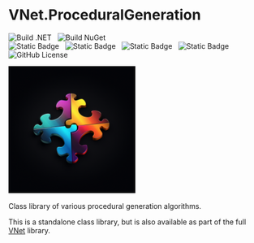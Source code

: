 # VNet.ProceduralGeneration

![Build .NET](https://github.com/PrimeEagle/VNet.System/actions/workflows/build-dotnet.yml/badge.svg)&nbsp;&nbsp;&nbsp;![Build NuGet](https://github.com/PrimeEagle/VNet.System/actions/workflows/create-nuget.yml/badge.svg)<br>
![Static Badge](https://img.shields.io/badge/Latest_Build-v1.0.1.12-lightblue)&nbsp;&nbsp;&nbsp;![Static Badge](https://img.shields.io/badge/Latest_Release-v1.0.1-blue)&nbsp;&nbsp;&nbsp;![Static Badge](https://img.shields.io/badge/NuGet_Package-v1.0.0-blue)&nbsp;&nbsp;&nbsp;![Static Badge](https://img.shields.io/badge/.NET-8.0.100-darkblue)<br>
![GitHub License](https://img.shields.io/github/license/PrimeEagle/VNet.ProceduralGeneration)

<img src="https://github.com/PrimeEagle/VNet.ProceduralGeneration/blob/main/.img/logo.png?raw=true" width="250" />

Class library of various procedural generation algorithms.

This is a standalone class library, but is also available as part of the full [VNet](https://github.com/PrimeEagle/VNet) library.

